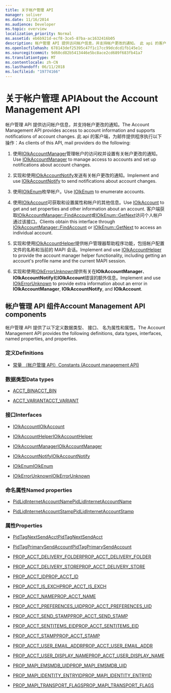 ```yaml
---
title: 关于帐户管理 API
manager: soliver
ms.date: 11/16/2014
ms.audience: Developer
ms.topic: overview
localization_priority: Normal
ms.assetid: eb6b921d-ecf8-3ce5-87ba-ac1632416b05
description: 帐户管理 API 提供访问帐户信息，并支持帐户更改的通知。 此 api 的客户端，为邮件提供程序执行以下操作：
ms.openlocfilehash: 678143def25395c47f1c17cc99dcdcd1fb145e1c
ms.sourcegitcommit: 9d60cd82b5413446e5bc8ace2cd689f683fb41a7
ms.translationtype: MT
ms.contentlocale: zh-CN
ms.lasthandoff: 06/11/2018
ms.locfileid: "19774166"
---
```

# <a name="about-the-account-management-api"></a><span data-ttu-id="0c806-104">关于帐户管理 API</span><span class="sxs-lookup"><span data-stu-id="0c806-104">About the Account Management API</span></span>

<span data-ttu-id="0c806-105">帐户管理 API 提供访问帐户信息，并支持帐户更改的通知。</span><span class="sxs-lookup"><span data-stu-id="0c806-105">The Account Management API provides access to account information and supports notifications of account changes.</span></span> <span data-ttu-id="0c806-106">此 api 的客户端，为邮件提供程序执行以下操作：</span><span class="sxs-lookup"><span data-stu-id="0c806-106">As clients of this API, mail providers do the following:</span></span>
  
1. <span data-ttu-id="0c806-107">使用[IOlkAccountManager](iolkaccountmanager.md)管理帐户的访问权并设置有关帐户更改的通知。</span><span class="sxs-lookup"><span data-stu-id="0c806-107">Use [IOlkAccountManager](iolkaccountmanager.md) to manage access to accounts and set up notifications about account changes.</span></span> 
    
2. <span data-ttu-id="0c806-108">实现和使用[IOlkAccountNotify](iolkaccountnotify.md)发送有关帐户更改的通知。</span><span class="sxs-lookup"><span data-stu-id="0c806-108">Implement and use [IOlkAccountNotify](iolkaccountnotify.md) to send notifications about account changes.</span></span> 
    
3. <span data-ttu-id="0c806-109">使用[IOlkEnum](iolkenum.md)枚举帐户。</span><span class="sxs-lookup"><span data-stu-id="0c806-109">Use [IOlkEnum](iolkenum.md) to enumerate accounts.</span></span> 
    
4. <span data-ttu-id="0c806-110">使用[IOlkAccount](iolkaccount.md)可获取和设置属性和帐户的其他信息。</span><span class="sxs-lookup"><span data-stu-id="0c806-110">Use [IOlkAccount](iolkaccount.md) to get and set properties and other information about an account.</span></span> <span data-ttu-id="0c806-111">客户端获取[IOlkAccountManager::FindAccount](iolkaccountmanager-findaccount.md)或[IOlkEnum::GetNext](iolkenum-getnext.md)访问个人帐户通过该接口。</span><span class="sxs-lookup"><span data-stu-id="0c806-111">Clients obtain this interface through [IOlkAccountManager::FindAccount](iolkaccountmanager-findaccount.md) or [IOlkEnum::GetNext](iolkenum-getnext.md) to access an individual account.</span></span> 
    
5. <span data-ttu-id="0c806-112">实现和使用[IOlkAccountHelper](iolkaccounthelper.md)提供帐户管理器帮助程序功能，包括帐户配置文件的名称和当前的 MAPI 会话。</span><span class="sxs-lookup"><span data-stu-id="0c806-112">Implement and use [IOlkAccountHelper](iolkaccounthelper.md) to provide the account manager helper functionality, including getting an account's profile name and the current MAPI session.</span></span> 
    
6. <span data-ttu-id="0c806-113">实现和使用[IOlkErrorUnknown](iolkerrorunknown.md)提供有关在**IOlkAccountManager**、 **IOlkAccountNotify**和**IOlkAccount**错误的额外信息。</span><span class="sxs-lookup"><span data-stu-id="0c806-113">Implement and use [IOlkErrorUnknown](iolkerrorunknown.md) to provide extra information about an error in **IOlkAccountManager**, **IOlkAccountNotify**, and **IOlkAccount**.</span></span> 

##  <a name="account-management-api-components"></a><span data-ttu-id="0c806-114">帐户管理 API 组件</span><span class="sxs-lookup"><span data-stu-id="0c806-114">Account Management API components</span></span>

<span data-ttu-id="0c806-115">帐户管理 API 提供了以下定义数据类型、 接口、 名为属性和属性。</span><span class="sxs-lookup"><span data-stu-id="0c806-115">The Account Management API provides the following definitions, data types, interfaces, named properties, and properties.</span></span>
  
### <a name="definitions"></a><span data-ttu-id="0c806-116">定义</span><span class="sxs-lookup"><span data-stu-id="0c806-116">Definitions</span></span>
  
- [<span data-ttu-id="0c806-117">常量 （帐户管理 API）</span><span class="sxs-lookup"><span data-stu-id="0c806-117">Constants (Account management API)</span></span>](constants-account-management-api.md)
    
### <a name="data-types"></a><span data-ttu-id="0c806-118">数据类型</span><span class="sxs-lookup"><span data-stu-id="0c806-118">Data types</span></span>
  
- [<span data-ttu-id="0c806-119">ACCT_BIN</span><span class="sxs-lookup"><span data-stu-id="0c806-119">ACCT_BIN</span></span>](acct_bin.md)
    
- [<span data-ttu-id="0c806-120">ACCT_VARIANT</span><span class="sxs-lookup"><span data-stu-id="0c806-120">ACCT_VARIANT</span></span>](acct_variant.md)
    
### <a name="interfaces"></a><span data-ttu-id="0c806-121">接口</span><span class="sxs-lookup"><span data-stu-id="0c806-121">Interfaces</span></span>
  
- [<span data-ttu-id="0c806-122">IOlkAccount</span><span class="sxs-lookup"><span data-stu-id="0c806-122">IOlkAccount</span></span>](iolkaccount.md)
    
- [<span data-ttu-id="0c806-123">IOlkAccountHelper</span><span class="sxs-lookup"><span data-stu-id="0c806-123">IOlkAccountHelper</span></span>](iolkaccounthelper.md)
    
- [<span data-ttu-id="0c806-124">IOlkAccountManager</span><span class="sxs-lookup"><span data-stu-id="0c806-124">IOlkAccountManager</span></span>](iolkaccountmanager.md)
    
- [<span data-ttu-id="0c806-125">IOlkAccountNotify</span><span class="sxs-lookup"><span data-stu-id="0c806-125">IOlkAccountNotify</span></span>](iolkaccountnotify.md)
    
- [<span data-ttu-id="0c806-126">IOlkEnum</span><span class="sxs-lookup"><span data-stu-id="0c806-126">IOlkEnum</span></span>](iolkenum.md)
    
- [<span data-ttu-id="0c806-127">IOlkErrorUnknown</span><span class="sxs-lookup"><span data-stu-id="0c806-127">IOlkErrorUnknown</span></span>](iolkerrorunknown.md)
    
### <a name="named-properties"></a><span data-ttu-id="0c806-128">命名属性</span><span class="sxs-lookup"><span data-stu-id="0c806-128">Named properties</span></span>
  
- [<span data-ttu-id="0c806-129">PidLidInternetAccountName</span><span class="sxs-lookup"><span data-stu-id="0c806-129">PidLidInternetAccountName</span></span>](pidlidinternetaccountname.md)
    
- [<span data-ttu-id="0c806-130">PidLidInternetAccountStamp</span><span class="sxs-lookup"><span data-stu-id="0c806-130">PidLidInternetAccountStamp</span></span>](pidlidinternetaccountstamp.md)
    
### <a name="properties"></a><span data-ttu-id="0c806-131">属性</span><span class="sxs-lookup"><span data-stu-id="0c806-131">Properties</span></span>
  
- [<span data-ttu-id="0c806-132">PidTagNextSendAcct</span><span class="sxs-lookup"><span data-stu-id="0c806-132">PidTagNextSendAcct</span></span>](pidtagnextsendacct.md)
    
- [<span data-ttu-id="0c806-133">PidTagPrimarySendAccount</span><span class="sxs-lookup"><span data-stu-id="0c806-133">PidTagPrimarySendAccount</span></span>](pidtagprimarysendaccount.md)
    
- [<span data-ttu-id="0c806-134">PROP_ACCT_DELIVERY_FOLDER</span><span class="sxs-lookup"><span data-stu-id="0c806-134">PROP_ACCT_DELIVERY_FOLDER</span></span>](prop_acct_delivery_folder.md)
    
- [<span data-ttu-id="0c806-135">PROP_ACCT_DELIVERY_STORE</span><span class="sxs-lookup"><span data-stu-id="0c806-135">PROP_ACCT_DELIVERY_STORE</span></span>](prop_acct_delivery_store.md)
    
- [<span data-ttu-id="0c806-136">PROP_ACCT_ID</span><span class="sxs-lookup"><span data-stu-id="0c806-136">PROP_ACCT_ID</span></span>](prop_acct_id.md)
    
- [<span data-ttu-id="0c806-137">PROP_ACCT_IS_EXCH</span><span class="sxs-lookup"><span data-stu-id="0c806-137">PROP_ACCT_IS_EXCH</span></span>](prop_acct_is_exch.md)
    
- [<span data-ttu-id="0c806-138">PROP_ACCT_NAME</span><span class="sxs-lookup"><span data-stu-id="0c806-138">PROP_ACCT_NAME</span></span>](prop_acct_name.md)
    
- [<span data-ttu-id="0c806-139">PROP_ACCT_PREFERENCES_UID</span><span class="sxs-lookup"><span data-stu-id="0c806-139">PROP_ACCT_PREFERENCES_UID</span></span>](prop_acct_preferences_uid.md)
    
- [<span data-ttu-id="0c806-140">PROP_ACCT_SEND_STAMP</span><span class="sxs-lookup"><span data-stu-id="0c806-140">PROP_ACCT_SEND_STAMP</span></span>](prop_acct_send_stamp.md)
    
- [<span data-ttu-id="0c806-141">PROP_ACCT_SENTITEMS_EID</span><span class="sxs-lookup"><span data-stu-id="0c806-141">PROP_ACCT_SENTITEMS_EID</span></span>](prop_acct_sentitems_eid.md)
    
- [<span data-ttu-id="0c806-142">PROP_ACCT_STAMP</span><span class="sxs-lookup"><span data-stu-id="0c806-142">PROP_ACCT_STAMP</span></span>](prop_acct_stamp.md)
    
- [<span data-ttu-id="0c806-143">PROP_ACCT_USER_EMAIL_ADDR</span><span class="sxs-lookup"><span data-stu-id="0c806-143">PROP_ACCT_USER_EMAIL_ADDR</span></span>](prop_acct_user_email_addr.md)
    
- [<span data-ttu-id="0c806-144">PROP_ACCT_USER_DISPLAY_NAME</span><span class="sxs-lookup"><span data-stu-id="0c806-144">PROP_ACCT_USER_DISPLAY_NAME</span></span>](prop_acct_user_display_name.md)
    
- [<span data-ttu-id="0c806-145">PROP_MAPI_EMSMDB_UID</span><span class="sxs-lookup"><span data-stu-id="0c806-145">PROP_MAPI_EMSMDB_UID</span></span>](prop_mapi_emsmdb_uid.md)
    
- [<span data-ttu-id="0c806-146">PROP_MAPI_IDENTITY_ENTRYID</span><span class="sxs-lookup"><span data-stu-id="0c806-146">PROP_MAPI_IDENTITY_ENTRYID</span></span>](prop_mapi_identity_entryid.md)
    
- [<span data-ttu-id="0c806-147">PROP_MAPI_TRANSPORT_FLAGS</span><span class="sxs-lookup"><span data-stu-id="0c806-147">PROP_MAPI_TRANSPORT_FLAGS</span></span>](prop_mapi_transport_flags.md)
    

